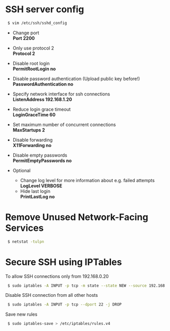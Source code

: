 
# SSH server config

```bash
 $ vim /etc/ssh/sshd_config
```
* Change port  
  **Port 2200**
  
* Only use protocol 2  
  **Protocol 2**
  
* Disable root login  
  **PermitRootLogin no**

* Disable password authentication (Upload public key before!)  
  **PasswordAuthentication no**
  
* Specify network interface for ssh connections  
  **ListenAddress 192.168.1.20**
  
* Reduce login grace timeout  
  **LoginGraceTime 60**

* Set maximum number of concurrent connections  
  **MaxStartups 2**

* Disable forwarding  
  **X11Forwarding no**
  
* Disable empty passwords  
  **PermitEmptyPasswords no**
  
* Optional
  * Change log level for more information about e.g. failed attempts  
    **LogLevel VERBOSE**
  * Hide last login  
    **PrintLastLog no**

# Remove Unused Network-Facing Services
```bash
 $ netstat -tulpn
```

# Secure SSH using IPTables
To allow SSH connections only from 192.168.0.20
```bash
 $ sudo iptables -A INPUT -p tcp -m state --state NEW --source 192.168.0.20 --dport 22 -j ACCEPT
```
Disable SSH connection from all other hosts
```bash
 $ sudo iptables -A INPUT -p tcp --dport 22 -j DROP
```
Save new rules
```bash
 $ sudo iptables-save > /etc/iptables/rules.v4
```
